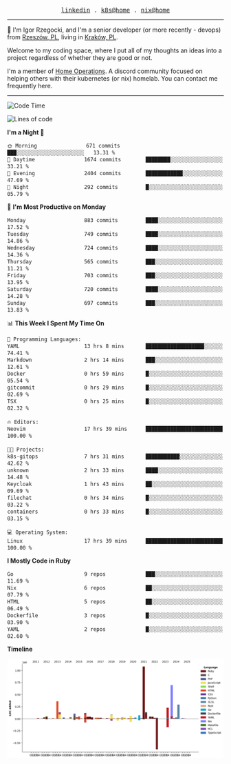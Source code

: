 <p align="center">
  <samp>
    <a href="https://www.linkedin.com/in/ajgon">linkedin</a> .
    <a href="https://github.com/deedee-ops/k8s-gitops">k8s@home</a> .
    <a href="https://github.com/deedee-ops/nixlab">nix@home</a>
  </samp>
</p>

----------------------------------------------------------------

:wave: I'm Igor Rzegocki, and I'm a senior developer (or more recently - devops) from [Rzeszów, PL](https://en.wikipedia.org/wiki/Rzesz%C3%B3w), living in [Kraków, PL](https://en.wikipedia.org/wiki/Krak%C3%B3w).

Welcome to my coding space, where I put all of my thoughts an ideas into a project regardless of whether they are good or not.

I'm a member of [Home Operations](https://discord.gg/home-operations). A discord community focused on helping others with their kubernetes (or nix) homelab. You can contact me frequently here.

----------------------------------------------------------------

<!--START_SECTION:waka-->
![Code Time](http://img.shields.io/badge/Code%20Time-450%20hrs%2014%20mins-blue)

![Lines of code](https://img.shields.io/badge/From%20Hello%20World%20I%27ve%20Written-4.1%20million%20lines%20of%20code-blue)

**I'm a Night 🦉** 

```text
🌞 Morning                671 commits         ███░░░░░░░░░░░░░░░░░░░░░░   13.31 % 
🌆 Daytime                1674 commits        ████████░░░░░░░░░░░░░░░░░   33.21 % 
🌃 Evening                2404 commits        ████████████░░░░░░░░░░░░░   47.69 % 
🌙 Night                  292 commits         █░░░░░░░░░░░░░░░░░░░░░░░░   05.79 % 
```
📅 **I'm Most Productive on Monday** 

```text
Monday                   883 commits         ████░░░░░░░░░░░░░░░░░░░░░   17.52 % 
Tuesday                  749 commits         ████░░░░░░░░░░░░░░░░░░░░░   14.86 % 
Wednesday                724 commits         ████░░░░░░░░░░░░░░░░░░░░░   14.36 % 
Thursday                 565 commits         ███░░░░░░░░░░░░░░░░░░░░░░   11.21 % 
Friday                   703 commits         ███░░░░░░░░░░░░░░░░░░░░░░   13.95 % 
Saturday                 720 commits         ████░░░░░░░░░░░░░░░░░░░░░   14.28 % 
Sunday                   697 commits         ███░░░░░░░░░░░░░░░░░░░░░░   13.83 % 
```


📊 **This Week I Spent My Time On** 

```text
💬 Programming Languages: 
YAML                     13 hrs 8 mins       ███████████████████░░░░░░   74.41 % 
Markdown                 2 hrs 14 mins       ███░░░░░░░░░░░░░░░░░░░░░░   12.61 % 
Docker                   0 hrs 59 mins       █░░░░░░░░░░░░░░░░░░░░░░░░   05.54 % 
gitcommit                0 hrs 29 mins       █░░░░░░░░░░░░░░░░░░░░░░░░   02.69 % 
TSX                      0 hrs 25 mins       █░░░░░░░░░░░░░░░░░░░░░░░░   02.32 % 

🔥 Editors: 
Neovim                   17 hrs 39 mins      █████████████████████████   100.00 % 

🐱‍💻 Projects: 
k8s-gitops               7 hrs 31 mins       ███████████░░░░░░░░░░░░░░   42.62 % 
unknown                  2 hrs 33 mins       ████░░░░░░░░░░░░░░░░░░░░░   14.48 % 
Keycloak                 1 hrs 43 mins       ██░░░░░░░░░░░░░░░░░░░░░░░   09.69 % 
filechat                 0 hrs 34 mins       █░░░░░░░░░░░░░░░░░░░░░░░░   03.22 % 
containers               0 hrs 33 mins       █░░░░░░░░░░░░░░░░░░░░░░░░   03.15 % 

💻 Operating System: 
Linux                    17 hrs 39 mins      █████████████████████████   100.00 % 
```

**I Mostly Code in Ruby** 

```text
Go                       9 repos             ███░░░░░░░░░░░░░░░░░░░░░░   11.69 % 
Nix                      6 repos             ██░░░░░░░░░░░░░░░░░░░░░░░   07.79 % 
HTML                     5 repos             ██░░░░░░░░░░░░░░░░░░░░░░░   06.49 % 
Dockerfile               3 repos             █░░░░░░░░░░░░░░░░░░░░░░░░   03.90 % 
YAML                     2 repos             █░░░░░░░░░░░░░░░░░░░░░░░░   02.60 % 
```



**Timeline**

![Lines of Code chart](https://raw.githubusercontent.com/ajgon/ajgon/master/assets/bar_graph.png)


<!--END_SECTION:waka-->
